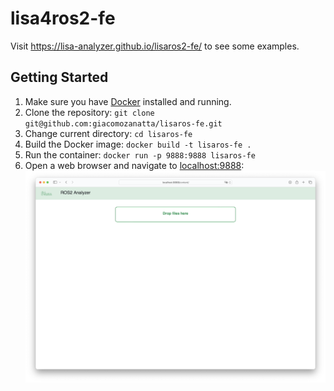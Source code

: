 # lisa4ros2-fe
Visit <a hgref="https://lisa-analyzer.github.io/lisaros2-fe/">https://lisa-analyzer.github.io/lisaros2-fe/</a> to see some examples.
## Getting Started
1. Make sure you have <a href="https://www.docker.com">Docker</a> installed and running.
1. Clone the repository: `git clone git@github.com:giacomozanatta/lisaros-fe.git`
2. Change current directory: `cd lisaros-fe`
2. Build the Docker image: `docker build -t lisaros-fe .`
3. Run the container: `docker run -p 9888:9888 lisaros-fe`
4. Open a web browser and navigate to <a href="http://localhost:9888">localhost:9888</a>:  
![](getting-started.png?raw=true)

